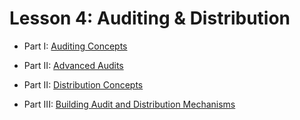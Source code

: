 # Lesson 4: Auditing & Distribution

- Part I: [Auditing Concepts](./PartI.md)

- Part II: [Advanced Audits](./PartII.md)

- Part II: [Distribution Concepts](./PartIII.md)

- Part III: [Building Audit and Distribution Mechanisms](./PartIV.md)
